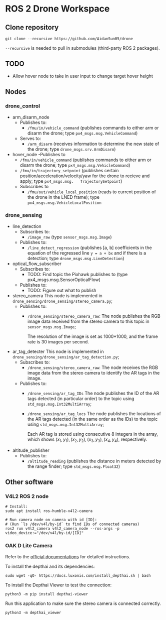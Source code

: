 # ROS 2 Drone Workspace

## Clone repository

```shell
git clone --recursive https://github.com/AidanSun05/drone
```

`--recursive` is needed to pull in submodules (third-party ROS 2 packages).

## TODO

- Allow hover node to take in user input to change target hover height

## Nodes

### drone_control

- arm_disarm_node
  - Publishes to:
    - `/fmu/in/vehicle_command` (publishes commands to either arm or disarm the drone; type `px4_msgs.msg.VehicleCommand`)
  - Serves to:
    - `/arm_disarm` (receives information to determine the new state of the drone; type `drone_msgs.srv.ArmDisarm`)
- hover_node
  -Publishes to
    - `/fmu/in/vehicle_command` (publishes commands to either arm or disarm the drone; type `px4_msgs.msg.VehicleCommand`)
    - `/fmu/in/trajectory_setpoint` (publishes certain position/acceleration/velocity/yaw for the drone to recieve and apply; type `px4_msgs.msg.   TrajectorySetpoint`)
  - Subscribes to
    - `/fmu/out/vehicle_local_position` (reads to current position of the drone in the LNED frame); type `px4_msgs.msg.VehicleLocalPosition`

### drone_sensing

- line_detection
  - Subscribes to:
    - `/image_raw` (type `sensor_msgs.msg.Image`)
  - Publishes to:
    - `/line_detect_regression` (publishes [a, b] coefficients in the equation of the regressed line `y = a + bx` and if there is a detection; type `drone_msgs.msg.LineDetection`)
- optical_flow_subscriber
  - Subscribes to:
    - TODO: Find topic the Pixhawk publishes to (type px4_msgs.msg.SensorOpticalFlow)
  - Publishes to:
    - TODO: Figure out what to publish
- stereo_camera
  This node is implemented in `drone_sensing/drone_sensing/stereo_camera.py`;
  - Publishes to:
    - `/drone_sensing/stereo_camera_raw`:
      The node publishes the RGB image data received from the stereo camera to this topic in `sensor_msgs.msg.Image`;

      The resolution of the image is set as 1000*1000, and the frame rate is 30 images per second.
- ar_tag_detecter
  This node is implemented in `drone_sensing/drone_sensing/ar_tag_detection.py`;
  - Subscribes to:
    - `/drone_sensing/stereo_camera_raw`:
      The node receives the RGB image data from the stereo camera to identify the AR tags in the image.
  - Publishes to:
    - `/drone_sensing/ar_tag_IDs`
      The node publishes the ID of the AR tags detected (in particular order) to the topic using `std_msgs.msg.Int32MultiArray`;
    - `/drone_sensing/ar_tag_locs`
      The node publishes the locations of the AR tags detected (in the same order as the IDs) to the topic using `std_msgs.msg.Int32MultiArray`;

      Each AR tag is stored using consecutive 8 integers in the array, which shows $(x_1,y_1),(x_2,y_2),(x_3,y_3),(x_4,y_4)$, respectively.
- altitude_publisher
  - Publishes to:
    - `/altitude_reading` (publishes the distance in meters detected by the range finder; type `std_msgs.msg.Float32`)

## Other software

### V4L2 ROS 2 node

```shell
# Install:
sudo apt install ros-humble-v4l2-camera

# Run camera node on camera with id [ID]:
# (Run `ls /dev/v4l/by-id` to find IDs of connected cameras)
ros2 run v4l2_camera v4l2_camera_node --ros-args -p video_device:="/dev/v4l/by-id/[ID]"
```

### OAK D Lite Camera

Refer to the [official documentations](https://docs.luxonis.com/hardware/platform/deploy/usb-deployment-guide/) for detailed instructions.

To install the depthai and its dependencies:

```shell
sudo wget -qO- https://docs.luxonis.com/install_depthai.sh | bash
```

To install the Depthai Viewer to test the connection:

```shell
python3 -m pip install depthai-viewer
```

Run this application to make sure the stereo camera is connected correctly.

```shell
python3 -m depthai_viewer
```

